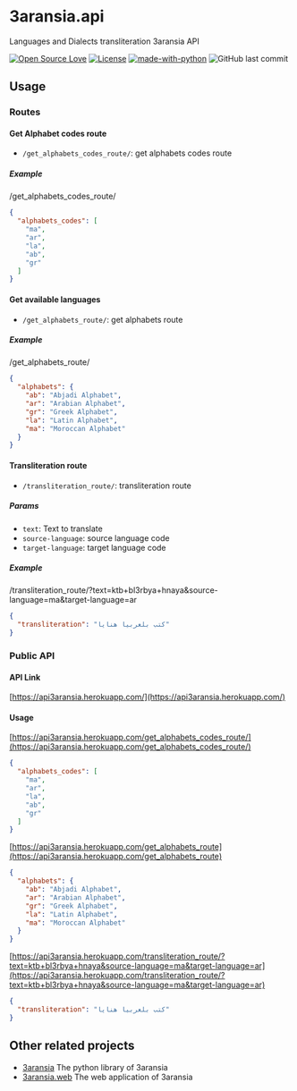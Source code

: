 # 3aransia.api

Languages and Dialects transliteration 3aransia API

[![Open Source Love](https://badges.frapsoft.com/os/v1/open-source.svg?v=102)](https://github.com/ellerbrock/open-source-badge/)
[![License](https://img.shields.io/badge/License-Apache%202.0-blue.svg)](https://opensource.org/licenses/Apache-2.0)
[![made-with-python](https://img.shields.io/badge/Made%20with-Python-1f425f.svg)](https://www.python.org/)
![GitHub last commit](https://img.shields.io/github/last-commit/google/skia.svg)

## Usage

### Routes

#### Get Alphabet codes route

- ```/get_alphabets_codes_route/```: get alphabets codes route

##### Example

/get_alphabets_codes_route/

```json
{
  "alphabets_codes": [
    "ma", 
    "ar", 
    "la", 
    "ab", 
    "gr"
  ]
}
```

#### Get available languages

- ```/get_alphabets_route/```: get alphabets route

##### Example

/get_alphabets_route/

```json
{
  "alphabets": {
    "ab": "Abjadi Alphabet", 
    "ar": "Arabian Alphabet", 
    "gr": "Greek Alphabet", 
    "la": "Latin Alphabet", 
    "ma": "Moroccan Alphabet"
  }
}
```

#### Transliteration route

- ```/transliteration_route/```: transliteration route

##### Params

- ```text```: Text to translate
- ```source-language```: source language code
- ```target-language```: target language code

##### Example

/transliteration_route/?text=ktb+bl3rbya+hnaya&source-language=ma&target-language=ar

```json
{
  "transliteration": "كتب بلعربيا هنايا"
}
```

### Public API

#### API Link

[https://api3aransia.herokuapp.com/](https://api3aransia.herokuapp.com/)

#### Usage 

[https://api3aransia.herokuapp.com/get_alphabets_codes_route/](https://api3aransia.herokuapp.com/get_alphabets_codes_route/)

```json
{
  "alphabets_codes": [
    "ma", 
    "ar", 
    "la", 
    "ab", 
    "gr"
  ]
}
```
[https://api3aransia.herokuapp.com/get_alphabets_route](https://api3aransia.herokuapp.com/get_alphabets_route)

```json
{
  "alphabets": {
    "ab": "Abjadi Alphabet", 
    "ar": "Arabian Alphabet", 
    "gr": "Greek Alphabet", 
    "la": "Latin Alphabet", 
    "ma": "Moroccan Alphabet"
  }
}
```

[https://api3aransia.herokuapp.com/transliteration_route/?text=ktb+bl3rbya+hnaya&source-language=ma&target-language=ar](https://api3aransia.herokuapp.com/transliteration_route/?text=ktb+bl3rbya+hnaya&source-language=ma&target-language=ar)

```json
{
  "transliteration": "كتب بلعربيا هنايا"
}
```

## Other related projects

- [3aransia](https://pypi.org/project/aaransia/) The python library of 3aransia
- [3aransia.web](http://3aransia.com) The web application of 3aransia
